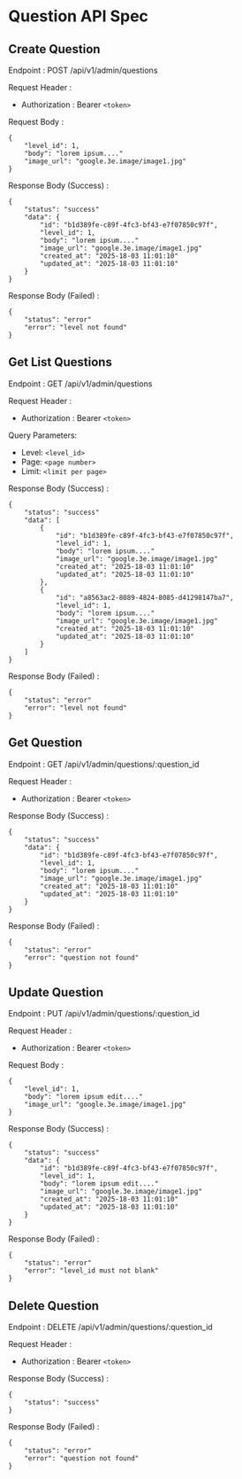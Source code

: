 # Question API Spec

## Create Question

Endpoint : POST /api/v1/admin/questions

Request Header :

- Authorization : Bearer `<token>`

Request Body :

```
{
	"level_id": 1,
	"body": "lorem ipsum...."
	"image_url": "google.3e.image/image1.jpg"
}
```

Response Body (Success) :

```
{
	"status": "success"
	"data": {
		"id": "b1d389fe-c89f-4fc3-bf43-e7f07850c97f",
		"level_id": 1,
		"body": "lorem ipsum...."
		"image_url": "google.3e.image/image1.jpg"
		"created_at": "2025-18-03 11:01:10"
		"updated_at": "2025-18-03 11:01:10"
	}
}
```

Response Body (Failed) :

```
{
	"status": "error"
	"error": "level not found"
}
```

## Get List Questions

Endpoint : GET /api/v1/admin/questions

Request Header :

- Authorization : Bearer `<token>`

Query Parameters:

- Level: `<level_id>`
- Page: `<page number>`
- Limit: `<limit per page>`

Response Body (Success) :

```
{
	"status": "success"
	"data": [
		{
			"id": "b1d389fe-c89f-4fc3-bf43-e7f07850c97f",
			"level_id": 1,
			"body": "lorem ipsum...."
			"image_url": "google.3e.image/image1.jpg"
			"created_at": "2025-18-03 11:01:10"
			"updated_at": "2025-18-03 11:01:10"
		},
		{
			"id": "a8563ac2-8089-4824-8085-d41298147ba7",
			"level_id": 1,
			"body": "lorem ipsum...."
			"image_url": "google.3e.image/image1.jpg"
			"created_at": "2025-18-03 11:01:10"
			"updated_at": "2025-18-03 11:01:10"
		}
	]
}
```

Response Body (Failed) :

```
{
	"status": "error"
	"error": "level not found"
}
```

## Get Question

Endpoint : GET /api/v1/admin/questions/:question_id

Request Header :

- Authorization : Bearer `<token>`

Response Body (Success) :

```
{
	"status": "success"
	"data": {
		"id": "b1d389fe-c89f-4fc3-bf43-e7f07850c97f",
		"level_id": 1,
		"body": "lorem ipsum...."
		"image_url": "google.3e.image/image1.jpg"
		"created_at": "2025-18-03 11:01:10"
		"updated_at": "2025-18-03 11:01:10"
	}
}
```

Response Body (Failed) :

```
{
	"status": "error"
	"error": "question not found"
}
```

## Update Question

Endpoint : PUT /api/v1/admin/questions/:question_id

Request Header :

- Authorization : Bearer `<token>`

Request Body :

```
{
	"level_id": 1,
	"body": "lorem ipsum edit...."
	"image_url": "google.3e.image/image1.jpg"
}
```

Response Body (Success) :

```
{
	"status": "success"
	"data": {
		"id": "b1d389fe-c89f-4fc3-bf43-e7f07850c97f",
		"level_id": 1,
		"body": "lorem ipsum edit...."
		"image_url": "google.3e.image/image1.jpg"
		"created_at": "2025-18-03 11:01:10"
		"updated_at": "2025-18-03 11:01:10"
	}
}
```

Response Body (Failed) :

```
{
	"status": "error"
	"error": "level_id must not blank"
}
```

## Delete Question

Endpoint : DELETE /api/v1/admin/questions/:question_id

Request Header :

- Authorization : Bearer `<token>`

Response Body (Success) :

```
{
	"status": "success"
}
```

Response Body (Failed) :

```
{
	"status": "error"
	"error": "question not found"
}
```
